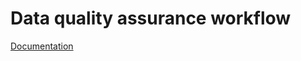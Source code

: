 Data quality assurance workflow
===============================

[Documentation](https://omics4food.readthedocs.io/en/latest/tech_documentation/fastqc.html)
